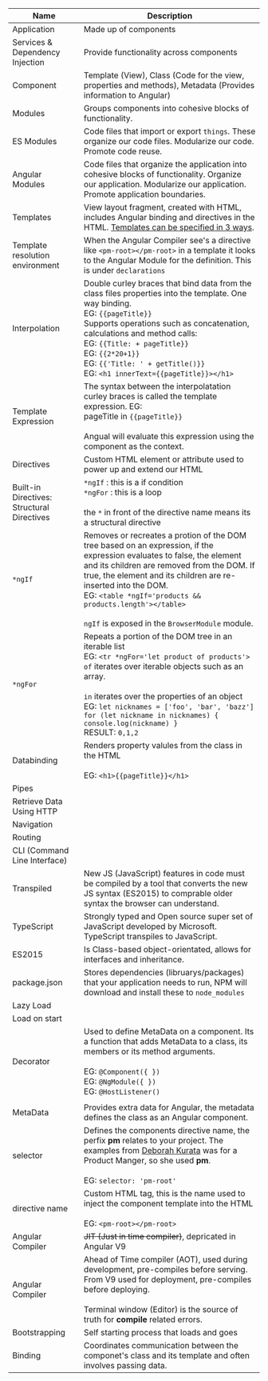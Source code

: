 | Name                                       | Description                                                  |
| ------------------------------------------ | ------------------------------------------------------------ |
| Application                                | Made up of components                                        |
| Services & Dependency Injection            | Provide functionality across components                      |
| Component                                  | Template (View), Class (Code for the view, properties and methods), Metadata (Provides information to Angular) |
| Modules                                    | Groups components into cohesive blocks of functionality.     |
| ES Modules                                 | Code files that import or export `things`. These organize our code files. Modularize our code. Promote code reuse. |
| Angular Modules                            | Code files that organize the application into cohesive blocks of functionality. Organize our application. Modularize our application. Promote application boundaries. |
| Templates                                  | View layout fragment, created with HTML, includes Angular binding and directives in the HTML. [Templates can be specified in 3 ways](templates.md). |
| Template resolution environment            | When the Angular Compiler see's a directive like `<pm-root></pm-root>` in a template it looks to the Angular Module for the definition. This is under `declarations` |
| Interpolation                              | Double curley braces that bind data from the class files properties into the template. One way binding.<br />EG: `{{pageTitle}}`<br />Supports operations such as concatenation, calculations and method calls:<br />EG: `{{Title: + pageTitle}}`<br />EG: `{{2*20+1}}`<br />EG: `{{'Title: ' + getTitle()}}`<br />EG: `<h1 innerText={{pageTitle}}></h1>` |
| Template Expression                        | The syntax between the interpolatation curley braces is called the template expression. EG:<br />pageTitle in `{{pageTitle}}`<br /><br />Angual will evaluate this expression using the component as the context. |
| Directives                                 | Custom HTML element or attribute used to power up and extend our HTML |
| Built-in Directives: Structural Directives | `*ngIf` : this is a if condition<br />`*ngFor` : this is a loop<br /><br />the `*` in front of the directive name means its a structural directive<br /> |
| `*ngIf`                                    | Removes or recreates a  protion of the DOM tree based on an expression, if the expression evaluates to false, the element and its children are removed from the DOM. If true, the element and its children are re-inserted into the DOM.<br />EG: `<table *ngIf='products && products.length'></table>`<br /><br />`ngIf` is exposed in the `BrowserModule` module. |
| `*ngFor`                                   | Repeats a portion of the DOM tree in an iterable list<br />EG: `<tr *ngFor='let product of products'>`<br />`of` iterates over iterable objects such as an array.<br /><br />`in` iterates over the properties of an object<br />EG: `let nicknames = ['foo', 'bar', 'bazz']`<br />`for (let nickname in nicknames) { console.log(nickname) }`<br />RESULT: `0,1,2` |
| Databinding                                | Renders property valules from the class in the HTML<br /><br />EG: `<h1>{{pageTitle}}</h1>` |
| Pipes                                      |                                                              |
| Retrieve Data Using HTTP                   |                                                              |
| Navigation                                 |                                                              |
| Routing                                    |                                                              |
| CLI (Command Line Interface)               |                                                              |
| Transpiled                                 | New JS (JavaScript) features in code must be compiled by a tool that converts the new JS syntax (ES2015) to comprable older syntax the browser can understand. |
| TypeScript                                 | Strongly typed and Open source super set of JavaScript developed by Microsoft. TypeScript transpiles to JavaScript. |
| ES2015                                     | Is Class-based object-orientated, allows for interfaces and inheritance. |
| package.json                               | Stores dependencies (libruarys/packages) that your application needs to run, NPM will download and install these to `node_modules` |
| Lazy Load                                  |                                                              |
| Load on start                              |                                                              |
| Decorator                                  | Used to define MetaData on a component. Its a function that adds MetaData to a class, its members or its method arguments.<br /><br />EG: `@Component({ })`<br />EG: `@NgModule({ })`<br />EG: `@HostListener()` |
|                                            |                                                              |
| MetaData                                   | Provides extra data for Angular, the metadata defines the class as an Angular component. |
| selector                                   | Defines the components directive name, the perfix **pm** relates to your project. The examples from [Deborah Kurata](https://app.pluralsight.com/profile/author/deborah-kurata) was for a Product Manger, so she used **pm**.<br /><br />EG: `selector: 'pm-root'` |
| directive name                             | Custom HTML tag, this is the name used to inject the component template into the  HTML<br /><br />EG: `<pm-root></pm-root>` |
| Angular Compiler                           | ~~JIT (Just in time compiler)~~, depricated in Angular V9    |
| Angular Compiler                           | Ahead of Time compiler (AOT), used during development, pre-compiles before serving. From V9 used for deployment, pre-compiles before deploying.<br /><br />Terminal window (Editor) is the source of truth for **compile** related errors. |
| Bootstrapping                              | Self starting process that loads and goes                    |
| Binding                                    | Coordinates communication between the componet's class and its template and often involves passing data. |

